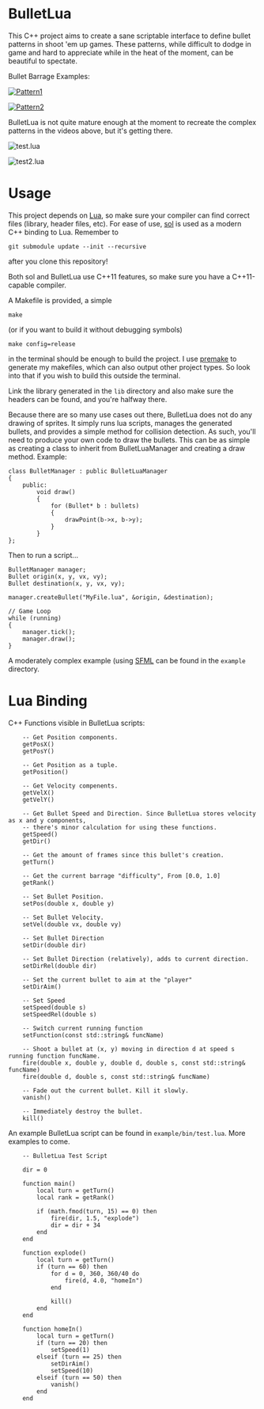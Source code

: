BulletLua
=========

This C++ project aims to create a sane scriptable interface to define bullet patterns in shoot 'em up games. These patterns, while difficult to dodge in game and hard to appreciate while in the heat of the moment, can be beautiful to spectate.

Bullet Barrage Examples:

[![Pattern1](https://www.youtube.com/watch?v=yCOYrMgnNGE/0.jpg)](http://youtu.be/yCOYrMgnNGE?t=18m01s)

[![Pattern2](https://www.youtube.com/watch?v=v4m08AeGFWU/0.jpg)](http://youtu.be/v4m08AeGFWU?t=33m22s)

BulletLua is not quite mature enough at the moment to recreate the complex patterns in the videos above, but it's getting there.

![test.lua](./result3.gif)

![test2.lua](./result4.gif)


Usage
=========
This project depends on [Lua](http://www.lua.org/), so make sure your compiler can find correct files (library, header files, etc).
For ease of use, [sol](https://github.com/Rapptz/sol.git) is used as a modern C++ binding to Lua. Remember to

    git submodule update --init --recursive

after you clone this repository!

Both sol and BulletLua use C++11 features, so make sure you have a C++11-capable compiler.

A Makefile is provided, a simple

    make

(or if you want to build it without debugging symbols)

    make config=release

in the terminal should be enough to build the project. I use [premake](http://industriousone.com/what-premake) to generate my makefiles, which can also output other project types. So look into that if you wish to build this outside the terminal.

Link the library generated in the `lib` directory and also make sure the headers can be found, and you're halfway there.

Because there are so many use cases out there, BulletLua does not do any drawing of sprites. It simply runs lua scripts, manages the generated bullets, and provides a simple method for collision detection. As such, you'll need to produce your own code to draw the bullets. This can be as simple as creating a class to inherit from BulletLuaManager and creating a draw method. Example:

    class BulletManager : public BulletLuaManager
    {
        public:
            void draw()
            {
                for (Bullet* b : bullets)
                {
                    drawPoint(b->x, b->y);
                }
            }
    };

Then to run a script...

    BulletManager manager;
    Bullet origin(x, y, vx, vy);
    Bullet destination(x, y, vx, vy);

    manager.createBullet("MyFile.lua", &origin, &destination);

    // Game Loop
    while (running)
    {
        manager.tick();
        manager.draw();
    }

A moderately complex example (using [SFML](http://www.sfml-dev.org/) can be found in the `example` directory.

Lua Binding
=========

C++ Functions visible in BulletLua scripts:

```
    -- Get Position components.
    getPosX()
    getPosY()

    -- Get Position as a tuple.
    getPosition()

    -- Get Velocity compenents.
    getVelX()
    getVelY()

    -- Get Bullet Speed and Direction. Since BulletLua stores velocity as x and y components,
    -- there's minor calculation for using these functions.
    getSpeed()
    getDir()

    -- Get the amount of frames since this bullet's creation.
    getTurn()

    -- Get the current barrage "difficulty", From [0.0, 1.0]
    getRank()

    -- Set Bullet Position.
    setPos(double x, double y)

    -- Set Bullet Velocity.
    setVel(double vx, double vy)

    -- Set Bullet Direction
    setDir(double dir)

    -- Set Bullet Direction (relatively), adds to current direction.
    setDirRel(double dir)

    -- Set the current bullet to aim at the "player"
    setDirAim()

    -- Set Speed
    setSpeed(double s)
    setSpeedRel(double s)

    -- Switch current running function
    setFunction(const std::string& funcName)

    -- Shoot a bullet at (x, y) moving in direction d at speed s running function funcName.
    fire(double x, double y, double d, double s, const std::string& funcName)
    fire(double d, double s, const std::string& funcName)

    -- Fade out the current bullet. Kill it slowly.
    vanish()

    -- Immediately destroy the bullet.
    kill()
```

An example BulletLua script can be found in `example/bin/test.lua`. More examples to come.

```
    -- BulletLua Test Script

    dir = 0

    function main()
        local turn = getTurn()
        local rank = getRank()

        if (math.fmod(turn, 15) == 0) then
            fire(dir, 1.5, "explode")
            dir = dir + 34
        end
    end

    function explode()
        local turn = getTurn()
        if (turn == 60) then
            for d = 0, 360, 360/40 do
                fire(d, 4.0, "homeIn")
            end

            kill()
        end
    end

    function homeIn()
        local turn = getTurn()
        if (turn == 20) then
            setSpeed(1)
        elseif (turn == 25) then
            setDirAim()
            setSpeed(10)
        elseif (turn == 50) then
            vanish()
        end
    end
```
